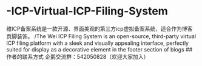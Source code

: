 # -ICP-Virtual-ICP-Filing-System
维ICP备案系统是一款开源、界面美观的第三方icp虚拟备案系统，适合作为博客页脚装饰。
/The Wei ICP Filing System is an open-source, third-party virtual ICP filing platform with a sleek and visually appealing interface, perfectly suited for display as a decorative element in the footer section of blogs
##作者的联系方式
企鹅交流群：542050828（欢迎大家加入）
